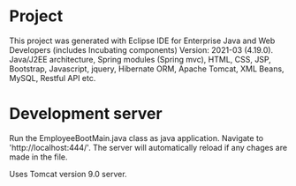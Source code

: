 # Project

This project was generated with Eclipse IDE for Enterprise Java and Web Developers (includes Incubating components) Version: 2021-03 (4.19.0).
Java/J2EE architecture, Spring modules (Spring mvc), HTML, CSS, JSP, Bootstrap, Javascript, jquery, Hibernate ORM, Apache Tomcat, XML Beans, MySQL, Restful API etc.

# Development server

Run the EmployeeBootMain.java class as java application. Navigate to 'http://localhost:444/'. The server will automatically reload if any chages 
are made in the file.

Uses Tomcat version 9.0 server.
